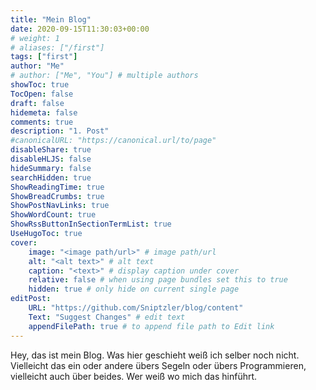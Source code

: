 ```yaml
---
title: "Mein Blog"
date: 2020-09-15T11:30:03+00:00
# weight: 1
# aliases: ["/first"]
tags: ["first"]
author: "Me"
# author: ["Me", "You"] # multiple authors
showToc: true
TocOpen: false
draft: false
hidemeta: false
comments: true
description: "1. Post"
#canonicalURL: "https://canonical.url/to/page"
disableShare: true
disableHLJS: false
hideSummary: false
searchHidden: true
ShowReadingTime: true
ShowBreadCrumbs: true
ShowPostNavLinks: true
ShowWordCount: true
ShowRssButtonInSectionTermList: true
UseHugoToc: true
cover:
    image: "<image path/url>" # image path/url
    alt: "<alt text>" # alt text
    caption: "<text>" # display caption under cover
    relative: false # when using page bundles set this to true
    hidden: true # only hide on current single page
editPost:
    URL: "https://github.com/Sniptzler/blog/content"
    Text: "Suggest Changes" # edit text
    appendFilePath: true # to append file path to Edit link
---
```


Hey, das ist mein Blog. Was hier geschieht weiß ich selber noch nicht.
Vielleicht das ein oder andere übers Segeln oder übers Programmieren, vielleicht auch über beides. Wer weiß wo mich das hinführt.
